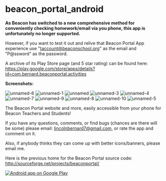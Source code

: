 beacon_portal_android
=====================

**As Beacon has switched to a new comprehensive method for conveniently checking homework/email via you phone, this app is unfortunately no longer supported.**

However, if you want to test it out and relive that Beacon Portal App experience use "taccount@beaconschool.org" as the email and "P@ssword" as the password. 

A archive of its Play Store page (and 5 star rating) can be found here: https://play.google.com/store/apps/details?id=com.bernard.beaconportal.activities

**Screenshots:**

![unnamed-6](https://user-images.githubusercontent.com/6335389/96686323-3cd84b80-1333-11eb-9ca7-038f39320d70.png)
![unnamed-1](https://user-images.githubusercontent.com/6335389/96686310-3b0e8800-1333-11eb-9909-261896028a46.png)
![unnamed](https://user-images.githubusercontent.com/6335389/96686319-3cd84b80-1333-11eb-93cd-ec90c345b2f2.png)
![unnamed-3](https://user-images.githubusercontent.com/6335389/96686321-3cd84b80-1333-11eb-93d6-97a85bdfbc5f.png)
![unnamed-4](https://user-images.githubusercontent.com/6335389/96686316-3c3fb500-1333-11eb-90df-3211dfc8c8ff.png)
![unnamed-7](https://user-images.githubusercontent.com/6335389/96686325-3d70e200-1333-11eb-8a87-b68cacd249d6.png)
![unnamed-9](https://user-images.githubusercontent.com/6335389/96686327-3e097880-1333-11eb-8884-81004c5b16ed.png)
![unnamed-8](https://user-images.githubusercontent.com/6335389/96686326-3e097880-1333-11eb-8d93-cad2a653bbb6.png)
![unnamed-10](https://user-images.githubusercontent.com/6335389/96686324-3d70e200-1333-11eb-8b3e-a3f064cf3e3b.png)
![unnamed-5](https://user-images.githubusercontent.com/6335389/96686318-3c3fb500-1333-11eb-89db-2006f29b1073.png)


The Beacon Portal website and more, easily accessible from your phone for Beacon Teachers and Students!

If you have any questions, comments, or find bugs (chances are there will be some) please email: lincolnbernard7@gmail.com, or rate the app and comment on it.

Also, if anybody thinks they can come up with better icons/banners, please email me.


Here is the previous home for the Beacon Portal source code: http://sourceforge.net/projects/beaconportal/

<a href="https://play.google.com/store/apps/details?id=com.bernard.beaconportal.activities">
  <img alt="Android app on Google Play"
       src="https://developer.android.com/images/brand/en_app_rgb_wo_60.png" />
</a>
